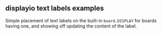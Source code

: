 ## displayio text labels examples

Simple placement of text labels on the built-in `board.DISPLAY` for boards having one, and showing off updating the content of the label.
